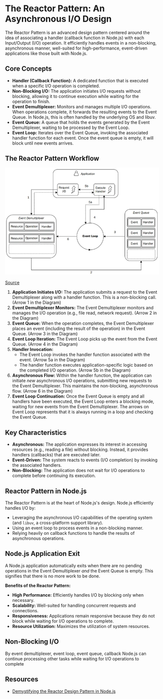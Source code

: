 # The Reactor Pattern: An Asynchronous I/O Design

The Reactor Pattern is an advanced design pattern centered around the idea of associating a handler (callback function 
in Node.js) with each Input/Output (I/O) operation. It efficiently handles events in a non-blocking, asynchronous manner,
well-suited for high-performance, event-driven applications like those built with Node.js.

## Core Concepts

* **Handler (Callback Function):** A dedicated function that is executed when a specific I/O operation is completed.
* **Non-Blocking I/O:** The application initiates I/O requests without blocking, allowing it to continue execution while
  waiting for the operation to finish.
* **Event Demultiplexer:** Monitors and manages multiple I/O operations. When operations complete, it forwards the 
  resulting events to the Event Queue. In Node.js, this is often handled by the underlying OS and libuv.
* **Event Queue:** A queue that holds the events generated by the Event Demultiplexer, waiting to be processed by the 
  Event Loop.
* **Event Loop:** Iterates over the Event Queue, invoking the associated handler function for each event. Once the event
  queue is empty, it will block until new events arrives.

## The Reactor Pattern Workflow

<img src="./img/img.webp" alt="Reactor Pattern Workflow" />

[Source](https://medium.com/@mohamed-khattab/demystifying-the-reactor-design-pattern-in-node-js-a8aabd73a315)

1. **Application Initiates I/O:** The application submits a request to the Event Demultiplexer along with a handler 
  function. This is a non-blocking call. (Arrow 1 in the Diagram)
2. **Event Demultiplexer Monitors:** The Event Demultiplexer monitors and manages the I/O operation (e.g., file read, 
  network request). (Arrow 2 in the Diagram)
3. **Event Queue:** When the operation completes, the Event Demultiplexer places an event (including the result of the 
  operation) in the Event Queue. (Arrow 3 in the Diagram)
4. **Event Loop Iteration:** The Event Loop picks up the event from the Event Queue. (Arrow 4 in the Diagram)
5. **Handler Invocation:**
    * The Event Loop invokes the handler function associated with the event. (Arrow 5a in the Diagram)
    * The handler function executes application-specific logic based on the completed I/O operation. (Arrow 5b in the 
      Diagram)
6. **Asynchronous Flow:** Within the handler function, the application can initiate *new* asynchronous I/O operations, 
   submitting new requests to the Event Demultiplexer. This maintains the non-blocking, asynchronous flow. (Arrow 6 in
   the Diagram)
7. **Event Loop Continuation:** Once the Event Queue is empty and all handlers have been executed, the Event Loop enters
   a blocking mode, waiting for new events from the Event Demultiplexer. The arrows on Event Loop represents that it is 
   always running in a loop and checking the Event Queue.

## Key Characteristics

* **Asynchronous:** The application expresses its interest in accessing resources (e.g., reading a file) without 
  blocking. Instead, it provides handlers (callbacks) that are executed later.
* **Event-Driven:** The system reacts to events (I/O completion) by invoking the associated handlers.
* **Non-Blocking:** The application does not wait for I/O operations to complete before continuing its execution.

## Reactor Pattern in Node.js

The Reactor Pattern is at the heart of Node.js's design. Node.js efficiently handles I/O by:

* Leveraging the asynchronous I/O capabilities of the operating system (and `libuv`, a cross-platform support library).
* Using an event loop to process events in a non-blocking manner.
* Relying heavily on callback functions to handle the results of asynchronous operations.

## Node.js Application Exit

A Node.js application automatically exits when there are no pending operations in the Event Demultiplexer *and* the
Event Queue is empty. This signifies that there is no more work to be done.

**Benefits of the Reactor Pattern:**

* **High Performance:** Efficiently handles I/O by blocking only when necessary.
* **Scalability:**  Well-suited for handling concurrent requests and connections.
* **Responsiveness:** Applications remain responsive because they do not block while waiting for I/O operations to
  complete.
* **Resource Utilization:**  Maximizes the utilization of system resources.


## Non-Blocking I/O
By event demultiplexer, event loop, event queue, callback Node.js can continue processing other tasks while waiting for
I/O operations to complete

## Resources
* [Demystifying the Reactor Design Pattern in Node.js](https://medium.com/@mohamed-khattab/demystifying-the-reactor-design-pattern-in-node-js-a8aabd73a315)